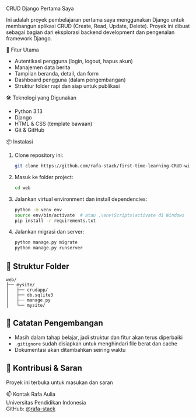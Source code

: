 CRUD Django Pertama Saya

Ini adalah proyek pembelajaran pertama saya menggunakan Django untuk membangun aplikasi CRUD (Create, Read, Update, Delete). Proyek ini dibuat sebagai bagian dari eksplorasi backend development dan pengenalan framework Django.

🚀 Fitur Utama

- Autentikasi pengguna (login, logout, hapus akun)
- Manajemen data berita
- Tampilan beranda, detail, dan form
- Dashboard pengguna (dalam pengembangan)
- Struktur folder rapi dan siap untuk publikasi

🛠️ Teknologi yang Digunakan

- Python 3.13
- Django
- HTML & CSS (template bawaan)
- Git & GitHub

📦 Instalasi

1. Clone repository ini:
   ```bash
   git clone https://github.com/rafa-stack/first-time-learning-CRUD-with-django.git
   ```
2. Masuk ke folder project:
   ```bash
   cd web
   ```
3. Jalankan virtual environment dan install dependencies:
   ```bash
   python -m venv env
   source env/bin/activate  # atau .\env\Scripts\activate di Windows
   pip install -r requirements.txt
   ```
4. Jalankan migrasi dan server:
   ```bash
   python manage.py migrate
   python manage.py runserver
   ```

## 📁 Struktur Folder

```
web/
├── mysite/
│   ├── crudapp/
│   ├── db.sqlite3
│   ├── manage.py
│   └── mysite/
```

## 🧠 Catatan Pengembangan

- Masih dalam tahap belajar, jadi struktur dan fitur akan terus diperbaiki
- `.gitignore` sudah disiapkan untuk menghindari file berat dan cache
- Dokumentasi akan ditambahkan seiring waktu

## 🙌 Kontribusi & Saran

Proyek ini terbuka untuk masukan dan saran

📫 Kontak
Rafa Aulia  
Universitas Pendidikan Indonesia  
GitHub: [@rafa-stack](https://github.com/rafa-stack)

```�
